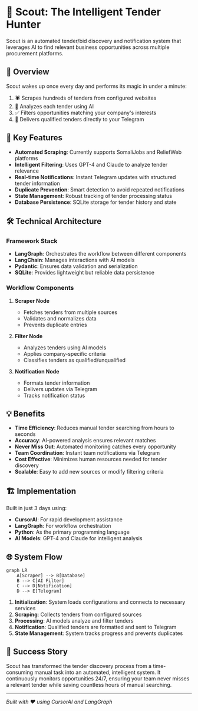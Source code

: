 # 🎯 Scout: The Intelligent Tender Hunter

Scout is an automated tender/bid discovery and notification system that leverages AI to find relevant business opportunities across multiple procurement platforms.

## 🌟 Overview

Scout wakes up once every day and performs its magic in under a minute:

1. 🕷️ Scrapes hundreds of tenders from configured websites
2. 🧠 Analyzes each tender using AI
3. ✅ Filters opportunities matching your company's interests
4. 📱 Delivers qualified tenders directly to your Telegram

## 🚀 Key Features

- **Automated Scraping**: Currently supports SomaliJobs and ReliefWeb platforms
- **Intelligent Filtering**: Uses GPT-4 and Claude to analyze tender relevance
- **Real-time Notifications**: Instant Telegram updates with structured tender information
- **Duplicate Prevention**: Smart detection to avoid repeated notifications
- **State Management**: Robust tracking of tender processing status
- **Database Persistence**: SQLite storage for tender history and state

## 🛠️ Technical Architecture

### Framework Stack

- **LangGraph**: Orchestrates the workflow between different components
- **LangChain**: Manages interactions with AI models
- **Pydantic**: Ensures data validation and serialization
- **SQLite**: Provides lightweight but reliable data persistence

### Workflow Components

1. **Scraper Node**

   - Fetches tenders from multiple sources
   - Validates and normalizes data
   - Prevents duplicate entries

2. **Filter Node**

   - Analyzes tenders using AI models
   - Applies company-specific criteria
   - Classifies tenders as qualified/unqualified

3. **Notification Node**
   - Formats tender information
   - Delivers updates via Telegram
   - Tracks notification status

## 💡 Benefits

- **Time Efficiency**: Reduces manual tender searching from hours to seconds
- **Accuracy**: AI-powered analysis ensures relevant matches
- **Never Miss Out**: Automated monitoring catches every opportunity
- **Team Coordination**: Instant team notifications via Telegram
- **Cost Effective**: Minimizes human resources needed for tender discovery
- **Scalable**: Easy to add new sources or modify filtering criteria

## 🏗️ Implementation

Built in just 3 days using:

- **CursorAI**: For rapid development assistance
- **LangGraph**: For workflow orchestration
- **Python**: As the primary programming language
- **AI Models**: GPT-4 and Claude for intelligent analysis

## 🌐 System Flow

```mermaid
graph LR
    A[Scraper] --> B[Database]
    B --> C[AI Filter]
    C --> D[Notification]
    D --> E[Telegram]
```

1. **Initialization**: System loads configurations and connects to necessary services
2. **Scraping**: Collects tenders from configured sources
3. **Processing**: AI models analyze and filter tenders
4. **Notification**: Qualified tenders are formatted and sent to Telegram
5. **State Management**: System tracks progress and prevents duplicates

## 🎉 Success Story

Scout has transformed the tender discovery process from a time-consuming manual task into an automated, intelligent system. It continuously monitors opportunities 24/7, ensuring your team never misses a relevant tender while saving countless hours of manual searching.

---

_Built with ❤️ using CursorAI and LangGraph_
